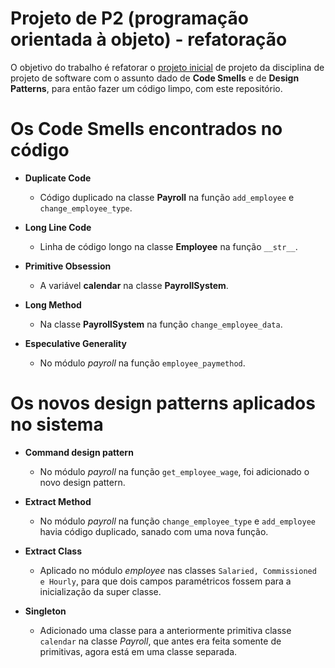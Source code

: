 # Projeto de P2 (programação orientada à objeto) - refatoração

O objetivo do trabalho é refatorar o [projeto inicial] de projeto da disciplina de projeto de software com o assunto dado de **Code Smells** e de **Design Patterns**, para então fazer um código limpo, com este repositório.

[projeto inicial]: <https://github.com/ghastcmd/projeto-p2>

# Os Code Smells encontrados no código

- **Duplicate Code**
  - Código duplicado na classe **Payroll** na função `add_employee` e `change_employee_type`.

- **Long Line Code** 
  - Linha de código longo na classe **Employee** na função `__str__`.

- **Primitive Obsession**
  - A variável **calendar** na classe **PayrollSystem**.

- **Long Method**
  - Na classe **PayrollSystem** na função `change_employee_data`.

- **Especulative Generality**
  - No módulo *payroll* na função `employee_paymethod`.

# Os novos design patterns aplicados no sistema

- **Command design pattern**
  - No módulo *payroll* na função `get_employee_wage`, foi adicionado o novo design pattern.

- **Extract Method**
  - No módulo *payroll* na função `change_employee_type` e `add_employee` havia código duplicado, sanado com uma nova função.

- **Extract Class**
  - Aplicado no módulo *employee* nas classes `Salaried, Commissioned e Hourly`, para que dois campos paramétricos fossem para a inicialização da super classe.

- **Singleton**
  - Adicionado uma classe para a anteriormente primitiva classe `calendar` na classe *Payroll*, que antes era feita somente de primitivas, agora está em uma classe separada.
